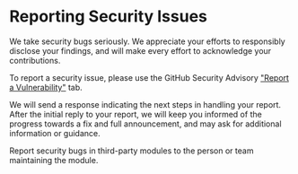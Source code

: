 # Reporting Security Issues

We take security bugs seriously. We appreciate your efforts to responsibly disclose your findings, and will make every effort to acknowledge your contributions.

To report a security issue, please use the GitHub Security Advisory ["Report a Vulnerability"](/security/advisories/new) tab.

We will send a response indicating the next steps in handling your report. After the initial reply to your report, we will keep you informed of the progress towards a fix and full announcement, and may ask for additional information or guidance.

Report security bugs in third-party modules to the person or team maintaining the module.
